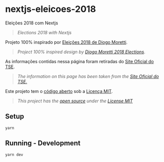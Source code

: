 # nextjs-eleicoes-2018
Eleições 2018 com Nextjs
> *Elections 2018 with Nextjs*

Projeto 100% inspirado por [Eleições 2018 de Diogo Moretti](https://github.com/diogomoretti/eleicoes2018).
> *Project 100% inspired design by [Diogo Moretti 2018 Elections](https://github.com/diogomoretti/eleicoes2018)*.

As informações contidas nessa página foram retiradas do [Site Oficial do TSE](http://divulgacandcontas.tse.jus.br/divulga).
> *The information on this page has been taken from the [Site Oficial do TSE.](http://divulgacandcontas.tse.jus.br/divulga)*

Este projeto tem o [código aberto](https://github.com/wharley/nextjs-eleicoes-2018) sob a [Licença MIT](https://pt.wikipedia.org/wiki/Licen%C3%A7a_MIT).
> *This project has the [open source](https://github.com/wharley/nextjs-eleicoes-2018) under the [License MIT](https://pt.wikipedia.org/wiki/Licen%C3%A7a_MIT)*

## Setup
```
yarn
```
## Running - Development
```
yarn dev
```
